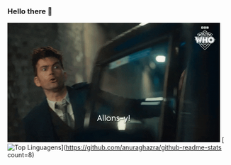 ### Hello there 👋

<!--
**andredw13L/andredw13L** is a ✨ _special_ ✨ repository because its `README.md` (this file) appears on your GitHub profile.

Here are some ideas to get you started:

- 🔭 I’m currently working on ...
- 🌱 I’m currently learning ...
- 👯 I’m looking to collaborate on ...
- 🤔 I’m looking for help with ...
- 💬 Ask me about ...
- 📫 How to reach me: ...
- 😄 Pronouns: ...
- ⚡ Fun fact: ...
-->


![allons-y](https://github.com/andredw13L/andredw13L/blob/main/giphy.gif) [![Top Linguagens](https://github-readme-stats.vercel.app/api/top-langs/?username=andredw13L&layout=compact)](https://github.com/anuraghazra/github-readme-stats count=8)





